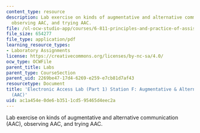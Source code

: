 ```yaml
---
content_type: resource
description: Lab exercise on kinds of augmentative and alternative communication (AAC),
  observing AAC, and trying AAC.
file: /ol-ocw-studio-app/courses/6-811-principles-and-practice-of-assistive-technology-fall-2014/ac1a454e0de6b3511cd595465d4eec2a_MIT6_811F14_AAC.pdf
file_size: 654277
file_type: application/pdf
learning_resource_types:
- Laboratory Assignments
license: https://creativecommons.org/licenses/by-nc-sa/4.0/
ocw_type: OCWFile
parent_title: Labs
parent_type: CourseSection
parent_uid: 2269be47-17d4-6269-e259-e7cb81d7af43
resourcetype: Document
title: 'Electronic Access Lab (Part 1) Station F: Augmentative & Alternative Communication
  (AAC)'
uid: ac1a454e-0de6-b351-1cd5-95465d4eec2a
---
```

Lab exercise on kinds of augmentative and alternative communication (AAC), observing AAC, and trying AAC.